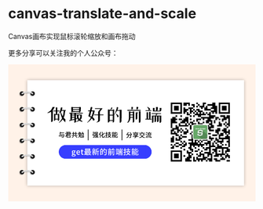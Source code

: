 # canvas-translate-and-scale

Canvas画布实现鼠标滚轮缩放和画布拖动

更多分享可以关注我的个人公众号：

<div align=center>
  <img alit="" src="./wechart.png" />
</div>

